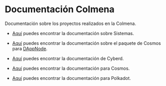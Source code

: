 # Documentación Colmena

Documentación sobre los proyectos realizados en la Colmena.

- [Aquí](sistemas.md) puedes encontrar la documentación sobre Sistemas.

- [Aquí](DAppNodeCosmos.md) puedes encontrar la documentación sobre el paquete de Cosmos para [DAppNode](https://github.com/dappnode/DAppNode).

- [Aquí](cyberd.md) puedes encontrar la documentación de Cyberd.

- [Aquí](cosmos.md) puedes encontrar la documentación para Cosmos.

- [Aquí](polkadot.md) puedes encontrar la documentación para Polkadot.
